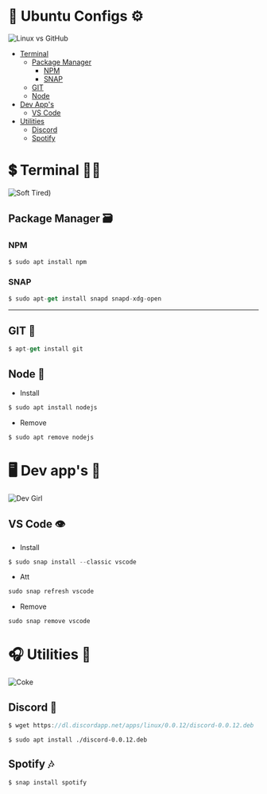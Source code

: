 # 🐧 Ubuntu Configs ⚙️

![Linux vs GitHub](https://dev-to-uploads.s3.amazonaws.com/uploads/articles/wlqz1ybvil42fg9ysbtz.gif)

- [Terminal](#💲-Terminal-🏴‍☠️)
  - [Package Manager](#Package-Manager) 
    - [NPM](#npm)
    - [SNAP](#snap)
  - [GIT](#git-🔗)
  - [Node](#Node-🥝)
- [Dev App's](#🖥-Dev-app's-📃)
  - [VS Code](#VS-Code-👁️)
- [Utilities](#-🎧-Utilities-🎲)
  - [Discord](#Discord-👺)
  - [Spotify ](#Spotify-🎶)

# 💲 Terminal 🏴‍☠️

![Soft Tired](https://data.whicdn.com/images/325724253/original.gif))

## Package Manager 🗃

### NPM

```js
$ sudo apt install npm
```

### SNAP

```js
$ sudo apt-get install snapd snapd-xdg-open
```

<hr>

## GIT 🔗

```js
$ apt-get install git
```

## Node 🥝

- Install

```js
$ sudo apt install nodejs
```

- Remove

```js
$ sudo apt remove nodejs
```

# 🖥 Dev app's 📃

![Dev Girl](https://steamuserimages-a.akamaihd.net/ugc/90470964761468233/EBE96184DD5BD1AFD12E7550B87CE0E24D9772AB/)


## VS Code 👁️

- Install

```js
$ sudo snap install --classic vscode
```

- Att

```js
sudo snap refresh vscode
```

- Remove

```js
sudo snap remove vscode
```

# 🎧 Utilities 🎲

![Coke](https://static.tumblr.com/c7d92aa4aa7ee45c01aab1de252875ff/ulxonxw/bmnomc2jy/tumblr_static_tumblr_static_bg6546zyo3s4gks4ww8k00w4g_focused_v3.gif)

## Discord 👺

```js
$ wget https://dl.discordapp.net/apps/linux/0.0.12/discord-0.0.12.deb
```

```
$ sudo apt install ./discord-0.0.12.deb

```

## Spotify 🎶

```
$ snap install spotify
```
